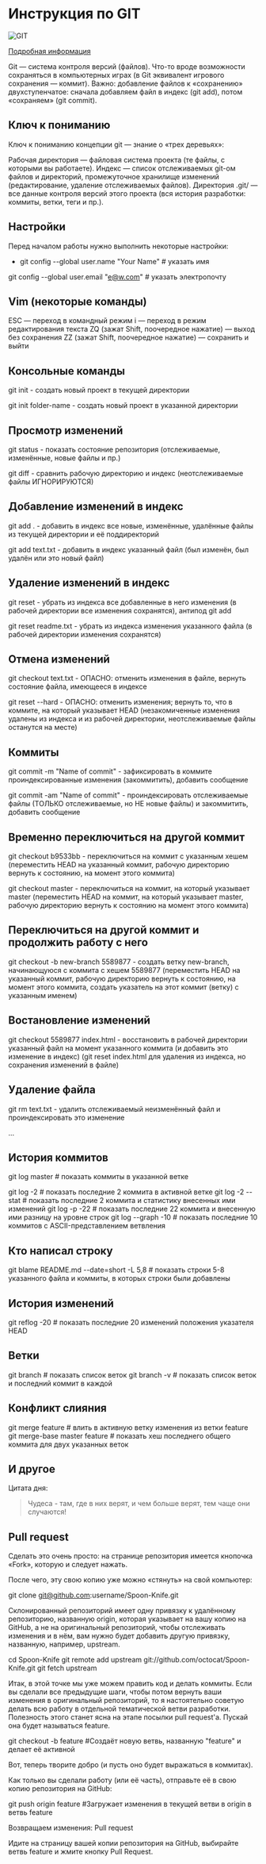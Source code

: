 # Инструкция по GIT

![GIT](https://miro.medium.com/max/1200/1*PqEPOjr7MGG1bYwYYlN5sw.png)

[Подробная информация](https://github.com/cyberspacedk/Git-commands?ysclid=l6rqxivyan102664450)

Git — система контроля версий (файлов). Что-то вроде возможности сохраняться в компьютерных играх (в Git эквивалент игрового сохранения — коммит). Важно: добавление файлов к «сохранению» двухступенчатое: сначала добавляем файл в индекс (git add), потом «сохраняем» (git commit).

## Ключ к пониманию 

Ключ к пониманию концепции git — знание о «трех деревьях»:

Рабочая директория — файловая система проекта (те файлы, с которыми вы работаете).
Индекс — список отслеживаемых git-ом файлов и директорий, промежуточное хранилище изменений (редактирование, удаление отслеживаемых файлов).
Директория .git/ — все данные контроля версий этого проекта (вся история разработки: коммиты, ветки, теги и пр.).

## Настройки

Перед началом работы нужно выполнить некоторые настройки:

- git config --global user.name "Your Name" # указать имя

git config --global user.email "e@w.com"  # указать электропочту

## Vim (некоторые команды)
ESC     — переход в командный режим
i       — переход в режим редактирования текста
ZQ (зажат Shift, поочередное нажатие) — выход без сохранения
ZZ (зажат Shift, поочередное нажатие) — сохранить и выйти

## Консольные команды
git init - создать новый проект в текущей директории

git init folder-name - создать новый проект в указанной директории

## Просмотр изменений

git status - показать состояние репозитория (отслеживаемые, изменённые, новые файлы и пр.)

git diff - сравнить рабочую директорию и индекс (неотслеживаемые файлы ИГНОРИРУЮТСЯ)

## Добавление изменений в индекс
git add . - добавить в индекс все новые, изменённые, удалённые файлы из текущей директории и её поддиректорий

git add text.txt - добавить в индекс указанный файл (был изменён, был удалён или это новый файл)


## Удаление изменений в индекс

git reset - убрать из индекса все добавленные в него изменения (в рабочей директории все изменения сохранятся), антипод git add

git reset readme.txt - убрать из индекса изменения указанного файла (в рабочей директории изменения сохранятся)

## Отмена изменений 

git checkout text.txt - ОПАСНО: отменить изменения в файле, вернуть состояние файла, имеющееся в индексе

git reset --hard - ОПАСНО: отменить изменения; вернуть то, что в коммите, на который указывает HEAD (незакомиченные изменения удалены из индекса и из рабочей директории, неотслеживаемые файлы останутся на месте)

## Коммиты
git commit -m "Name of commit" - зафиксировать в коммите проиндексированные изменения (закоммитить), добавить сообщение

git commit -am "Name of commit" - проиндексировать отслеживаемые файлы (ТОЛЬКО отслеживаемые, но НЕ новые файлы) и закоммитить, добавить сообщение

##  Временно переключиться на другой коммит

git checkout b9533bb - переключиться на коммит с указанным хешем (переместить HEAD на указанный коммит, рабочую директорию вернуть к состоянию, на момент этого коммита)

git checkout master - переключиться на коммит, на который указывает master (переместить HEAD на коммит, на который указывает master, рабочую директорию вернуть к состоянию на момент этого коммита)

## Переключиться на другой коммит и продолжить работу с него

git checkout -b new-branch 5589877 - создать ветку new-branch, начинающуюся с коммита c хешем 5589877 (переместить HEAD на указанный коммит, рабочую директорию вернуть к состоянию, на момент этого коммита, создать указатель на этот коммит (ветку) с указанным именем)

## Востановление изменений 

git checkout 5589877 index.html - восстановить в рабочей директории указанный файл на момент указанного коммита (и добавить это изменение в индекс) (git reset index.html для удаления из индекса, но сохранения изменений в файле)

## Удаление файла

git rm text.txt - удалить отслеживаемый неизменённый файл и проиндексировать это изменение

...

## История коммитов
git log master             # показать коммиты в указанной ветке

git log -2                 # показать последние 2 коммита в активной ветке
git log -2 --stat          # показать последние 2 коммита и статистику внесенных ими изменений
git log -p -22             # показать последние 22 коммита и внесенную ими разницу на уровне строк
git log --graph -10        # показать последние 10 коммитов с ASCII-представлением ветвления

## Кто написал строку
git blame README.md --date=short -L 5,8 # показать строки 5-8 указанного файла и коммиты, в которых строки были добавлены

## История изменений
git reflog -20             # показать последние 20 изменений положения указателя HEAD


## Ветки

git branch                 # показать список веток
git branch -v              # показать список веток и последний коммит в каждой

## Конфликт слияния

git merge feature                # влить в активную ветку изменения из ветки feature
git merge-base master feature    # показать хеш последнего общего коммита для двух указанных веток

## И другое

Цитата дня:

>Чудеса - там, где в них верят, и чем больше верят, тем чаще они случаются!

## Pull request

Сделать это очень просто: на странице репозитория имеется кнопочка «Fork», которую и следует нажать.

После чего, эту свою копию уже можно «стянуть» на свой компьютер:

git clone git@github.com:username/Spoon-Knife.git

Склонированный репозиторий имеет одну привязку к удалённому репозиторию, названную origin, которая указывает на вашу копию на GitHub, а не на оригинальный репозиторий, чтобы отслеживать изменения и в нём, вам нужно будет добавить другую привязку, названную, например, upstream.

cd Spoon-Knife
git remote add upstream git://github.com/octocat/Spoon-Knife.git
git fetch upstream

Итак, в этой точке мы уже можем править код и делать коммиты. Если вы сделали все предыдущие шаги, чтобы потом вернуть ваши изменения в оригинальный репозиторий, то я настоятельно советую делать всю работу в отдельной тематической ветви разработки. Полезность этого станет ясна на этапе посылки pull request'а. Пускай она будет называться feature.

git checkout -b feature #Создаёт новую ветвь, названную "feature" и делает её активной

Вот, теперь творите добро (и пусть оно будет выражаться в коммитах).

Как только вы сделали работу (или её часть), отправьте её в свою копию репозитория на GitHub:

git push origin feature #Загружает изменения в текущей ветви в origin в ветвь feature

Возвращаем изменения: Pull request

Идите на страницу вашей копии репозитория на GitHub, выбирайте ветвь feature и жмите кнопку Pull Request.



